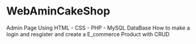 # WebAminCakeShop
Admin Page Using HTML - CSS - PHP - MySQL DataBase
How to make a login and resgister and create a E_commerce Product with CRUD
